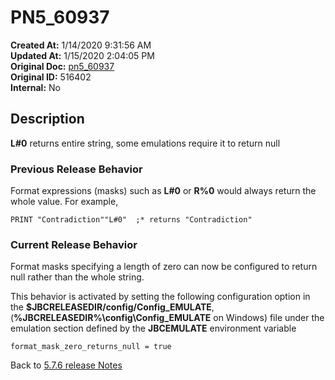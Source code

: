 # PN5_60937

**Created At:** 1/14/2020 9:31:56 AM  
**Updated At:** 1/15/2020 2:04:05 PM  
**Original Doc:** [pn5_60937](https://docs.jbase.com/88391-5-7-6-release-notes/pn5_60937)  
**Original ID:** 516402  
**Internal:** No  

## Description

**L#0** returns entire string, some emulations require it to return null

### Previous Release Behavior

Format expressions (masks) such as **L#0** or **R%0** would always return the whole value. For example,

```
PRINT "Contradiction""L#0"  ;* returns "Contradiction"
```

### Current Release Behavior

Format masks specifying a length of zero can now be configured to return null rather than the whole string.

This behavior is activated by setting the following configuration option in the **$JBCRELEASEDIR/config/Config\_EMULATE**, (**%JBCRELEASEDIR%\config\Config\_EMULATE** on Windows) file under the emulation section defined by the **JBCEMULATE** environment variable

```
format_mask_zero_returns_null = true
```

Back to [5.7.6 release Notes](../jbase-5.7.6-release-notes/README.md)
